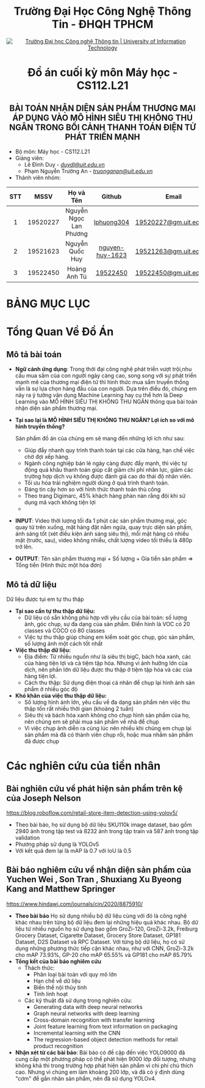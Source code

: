 <h1 align="center"><b>Trường Đại Học Công Nghệ Thông Tin - ĐHQH TPHCM</b></h1>
<p align="center">
  <a href="https://www.uit.edu.vn/" title="Trường Đại học Công nghệ Thông tin" style="border: 5;">
    <img src="https://i.imgur.com/WmMnSRt.png" alt="Trường Đại học Công nghệ Thông tin | University of Information Technology">
  </a>
</p>
<h1 align="center"><b>Đồ án cuối kỳ môn Máy học - CS112.L21</b></h1>
<h2 align="center"><b>BÀI TOÁN NHẬN DIỆN SẢN PHẨM THƯƠNG MẠI ÁP DỤNG VÀO MÔ HÌNH SIÊU THỊ KHÔNG THU NGÂN TRONG BỐI CẢNH THANH TOÁN ĐIỆN TỬ PHÁT TRIỂN MẠNH </b></h2>

* Bộ môn: Máy học - CS112.L21
* Giảng viên:
  * Lê Đình Duy - *duydl@uit.edu.vn*
  * Phạm Nguyễn Trường An - *truonganpn@uit.edu.vn*
* Thành viên nhóm:
<p align="center">

| STT    | MSSV          | Họ và Tên              | Github                                              | Email                   |
| :------: |:-------------:|:----------------------:|:-------------------------------------------------:|:-----------------------:|
| 1      | 19520227      | Nguyễn Ngọc Lan Phương |[lphuong304](https://github.com/lphuong304)          |19520227@gm.uit.edu.vn   |
| 2      | 19521623      | Nguyễn Quốc Huy        |[nguyen-huy-1623](https://github.com/nguyen-huy-1623)|19521263@gm.uit.edu.vn   |
| 3      | 19522450      | Hoàng Anh Tú           |[19522450](https://github.com/19522450)              |19522450@gm.uit.edu.vn   |

</p>

# **BẢNG MỤC LỤC**

<!-- Content -->

# Tổng Quan Về Đồ Án
## Mô tả bài toán
* **Ngữ cảnh ứng dụng**: Trong thời đại công nghệ phát triển vượt trội,nhu cầu mua sắm của con người ngày càng cao, song song với sự phát triển mạnh mẽ của thương mại điện tử thì hình thức mua sắm truyền thống vẫn là sự lựa chọn hàng đầu của con người. Dựa trên điều đó, chúng em nảy ra ý tưởng vận dụng Machine Learning hay cụ thể hơn là Deep Learning vào MÔ HÌNH SIÊU THỊ KHÔNG THU NGÂN thông qua bài toán nhận diện sản phẩm thương mại.

* **Tại sao lại là MÔ HÌNH SIÊU THỊ KHÔNG THU NGÂN? Lợi ích so với mô hình truyền thống?**

    Sản phẩm đồ án của chúng em sẽ mang đến những lợi ích như sau:
    + Giúp đẩy nhanh quy trình thanh toán tại các cửa hàng, hạn chế việc chờ đợi xếp hàng.
    + Ngành công nghiệp bán lẻ ngày càng được đẩy mạnh, thì việc tự động quá khâu thanh toán giúp cắt giảm chi phí nhân lực, giảm các trường hợp dịch vụ không được đánh giá cao do thái độ nhân viên.
    + Tối ưu hóa trải nghiệm người dùng ở quá trình thanh toán.
    + Đáng tin cậy hơn so với hình thức thanh toán thủ công
    + Theo trang Digimarc<!-- https://www.digimarc.com/about/news-events/press-releases/2015/07/21/digimarc-survey-88-percent-of-u.s.-adults-want-their-retail-checkout-experience-to-be-faster -->, 45% khách hàng phàn nàn rằng đôi khi sử dụng mã vạch không tiện lợi
    + 
* **INPUT**: Video thời lượng tối đa 1 phút các sản phẩm thương mại, góc quay từ trên xuống, mặt hàng đặt nằm ngửa, quay trực diện sản phẩm, ánh sáng tốt (xét điều kiện ánh sáng siêu thị), mỗi mặt hàng có nhiều mặt (trước, sau), video không nhiễu, chất lượng video tối thiểu là 480p trở lên.
* **OUTPUT**: Tên sản phẩm thương mại + Số lượng + Gía tiền sản phẩm => Tổng tiền (Hình thức một hóa đơn)

## Mô tả dữ liệu
Dữ liệu được tụi em tự thu thập
* **Tại sao cần tự thu thập dữ liệu:**
  * Dữ liệu có sẵn không phù hợp với yêu cầu của bài toán: số lượng ảnh, góc chụp, sự đa dạng của sản phẩm. Điển hình là VOC có 20 classes và COCO có 80 classes
  * Việc tự thu thập giúp chúng em kiểm soát góc chụp, góc sản phẩm, số lượng ảnh một cách tốt nhất
* **Việc thu thập dữ liệu:**
  * Địa điểm: Từ nhiều nguồn như là siêu thị bigC, bách hóa xanh, các của hàng tiện lợi và cả tiệm tập hóa. Nhưng vì ảnh hưởng lớn của dịch, nên phần lớn dữ liệu được thu thập ở tiệm tập hóa và các của hàng tiện lợi.
  * Cách thu thập: Sử dụng điện thoại cá nhân để chụp lại hình ảnh sản phẩm ở nhiều góc độ
* **Khó khăn của việc thu thập dữ liệu:**
  * Số lượng hình ảnh lớn, yêu cầu về đa dạng sản phẩm nên việc thu thập tốn rất nhiều thời gian (khoảng 2 tuần)
  * Siêu thị và bách hóa xanh không cho chụp hình sản phẩm của họ, nên chúng em sẽ phải mua sản phẩm về nhà để chụp
  * Vì việc chụp ảnh diễn ra cùng lúc nên nhiều khi chúng em chụp lại sản phẩm mà đã có thành viên chụp rồi, hoặc mua nhầm sản phẩm đã được chụp

# Các nghiên cứu của tiền nhân

## Bài nghiên cứu về phát hiện sản phẩm trên kệ của Joseph Nelson
https://blog.roboflow.com/retail-store-item-detection-using-yolov5/

* Theo bài báo, họ sử dụng bộ dữ liệu SKU110k image dataset, bao gồm 2940 ảnh trong tập test và 8232 ảnh trong tập train và  587 ảnh trong tập validation
* Phương pháp sử dụng là YOLOv5
* Với kết quả đem lại là mAP là 0.7 với IoU là 0.5

## Bài báo nghiêm cứu về nhận diện sản phẩm của Yuchen Wei , Son Tran , Shuxiang Xu Byeong Kang and Matthew Springer 
https://www.hindawi.com/journals/cin/2020/8875910/

* **Theo bài báo**
Họ sử dụng nhiều bộ dữ liệu cùng với đó là công nghệ khác nhau trên từng bộ dữ liệu đem lại những hiệu quả khác nhau. Bộ dữ liệu từ nhiều nguồn họ sử dụng bao gồm GroZi-120, GroZi-3.2k, Freiburg Grocery Dataset, Cigarette Dataset, Grocery Store Dataset, GP181 Dataset, D2S Dataset và RPC Dataset. Với từng bộ dữ liệu, họ có sử dụng những phương thức tiếp cận khác nhau, như với CNN, GroZi-3.2k cho mAP 73.93%, GP-20 cho mAP 65.55% và GP181 cho mAP 85.79%
* **Tổng kết của bài báo nghiêm cứu**
  * Thách thức:
    * Phân loại bài toán với quy mô lớn
    * Hạn chế về dữ liệu
    * Biến thể nội thủy tinh
    * Tính linh hoạt
  * Các kỹ thuật đã sử dụng trong nghiên cứu:
    * Generating data with deep neural networks
    * Graph neural networks with deep learning
    * Cross-domain recognition with transfer learning
    * Joint feature learning from text information on packaging
    * Incremental learning with the CNN
    * The regression-based object detection methods for retail product recognition
* **Nhận xét từ các bài báo**: Bài báo có đề cập đến việc YOLO9000 đã cung cấp một phương pháp có thể phát hiện 9000 lớp đối tượng, nhưng không khả thi trong trường hợp phát hiện sản phẩm vì chi phí chú thích cao. Nhưng vì chúng em làm khoảng 200 lớp, và đã có ý định dùng "cơm" để gắn nhãn sản phẩm, nên đã sử dụng YOLOv4.
